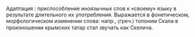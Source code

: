 ---
---

Адаптация
: приспособление иноязычных слов к «своему» языку в результате длительного их употребления. Выражается в фонетическом, морфологическом изменении слова: напр., ⦅греч.⦆ топоним Скала в произношении крымских татар стал звучать как Скелича.
